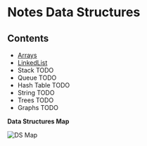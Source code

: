 # Notes Data Structures

## Contents

* [Arrays](./arrays.md)
* [LinkedList](./linked_list.md)
* Stack TODO
* Queue TODO
* Hash Table TODO
* String TODO
* Trees TODO
* Graphs TODO

**Data Structures Map**

![DS Map](../artifact/data_structures-DS_Map.draw.io.png)
